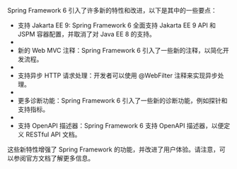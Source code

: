Spring Framework 6 引入了许多新的特性和改进，以下是其中的一些要点：

* 支持 Jakarta EE 9: Spring Framework 6 全面支持 Jakarta EE 9 API 和 JSPM 容器配置，并取消了对 Java EE 8 的支持。
* 
* 新的 Web MVC 注释：Spring Framework 6 引入了一些新的注释，以简化开发流程。
* 
* 支持异步 HTTP 请求处理：开发者可以使用 @WebFilter 注释来实现异步处理。
* 
* 更多诊断功能：Spring Framework 6 引入了一些新的诊断功能，例如探针和支持指标。
* 
* 支持 OpenAPI 描述器：Spring Framework 6 支持 OpenAPI 描述器，以便定义 RESTful API 文档。

这些新特性增强了 Spring Framework 的功能，并改进了用户体验。请注意，可以参阅官方文档了解更多信息。